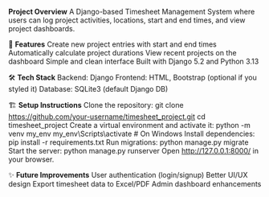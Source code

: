 **Project Overview**
A Django-based Timesheet Management System where users can log project activities, locations, start and end times, and view project dashboards.

🚀 **Features**
Create new project entries with start and end times
Automatically calculate project durations
View recent projects on the dashboard
Simple and clean interface
Built with Django 5.2 and Python 3.13

🛠️ **Tech Stack**
Backend: Django
Frontend: HTML, Bootstrap (optional if you styled it)
Database: SQLite3 (default Django DB)

🏗️ **Setup Instructions**
Clone the repository:
git clone https://github.com/your-username/timesheet_project.git
cd timesheet_project
Create a virtual environment and activate it:
python -m venv my_env
my_env\Scripts\activate   # On Windows
Install dependencies:
pip install -r requirements.txt
Run migrations:
python manage.py migrate
Start the server:
python manage.py runserver
Open http://127.0.0.1:8000/ in your browser.

✨ **Future Improvements**
User authentication (login/signup)
Better UI/UX design
Export timesheet data to Excel/PDF
Admin dashboard enhancements
